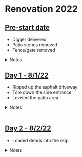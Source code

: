 # Renovation 2022

## [Pre-start date](./log/000.md)

- Digger delivered
- Patio stones removed
- Fence/gate removed

<details>
<summary>Notes</summary>
This was done while we were out in St Louis. Strange to come back and have a segment of the fence just removed, with all the patio stones simply gone. The fence/gate parts were pushed to the back okf the property to reuse later. Boden loved playing in the dirt though.
</details>

<img src="https://photos.app.goo.gl/kpVqjmuvZBUjQK6u9" alt="" loading="lazy"/>


## [Day 1 - 8/1/22](./log/001.md)

- Ripped up the asphalt driveway
- Tore down the side entrance
- Leveled the patio area

<details>
<summary>Notes</summary>
They ripped up the asphalt on the driveway, tore down the side entrance steps, and leveled the area that used to be the backyard patio. Big piles of debris; a mountain of broken earth & rocks are left to be scooped up.
</details>

<img src="https://lh3.googleusercontent.com/hhlcLdZZlTBIcKM2pd0B8RcH2e8oVGoAvEw434H7W_neMp3SGHIE-VJg5wNbIRtzYWRBcweaaSMmUO2L71Mnv3zyy9r6t08xRt5JGwvkl88q8I4Y1oo2QM5aa8aDsNkcbCh1cWWCEF_DH32zobvMx2giWAQMdjBQfkt00LVJXY3t2imf9rGFKauRiO90jcPoiB5NlZuQLw3LnES5XKX8er5mkyoGLfgIi-LuJML72XdJREQm5dAsDrlaPWzIJWhTv2Y2UZak4hYV_linU2p8e_GQOq98Bp7Hcc6chX45WRDPUJ3DHd8zk4qJXss7A4Zd6ge0hQPcwCjBRT16nZRlRQ3m0V0upueFxFnG4zHtBMkhDGZ4I5LPVaKaYzqrZNFhHwtqrsmyE_CVJkuYTUJ4vsnfgP8nHpf8JZGj6A9cL4XxZTks-98X9_-KVrTf2neKGVgPySeDsagYz6q3yxGoxRg8-G5aP6XcxVJA99by15OcZo0L9WQqVzRMVXMeT6CFLqqhFdFNtpz9Armz9RpXyb1Pu9r-fbsazwJJ848p6mggi24cRcxQlc4PGTi21VqDCSmf2H4_6QsONWYAaa22VGBTDygW5GwSTE9jvz4FGIqXgm0UKa7dWqTOg_9LV5V4eS4RSsE_vJijoZVl95zkM7tiSJn789Nwv0nlUUirXeQuQWifFx68Ne9qvFvrikIpsvFowtfZfnEE0kwLxtYdCAjPG09V1RFXz8lE4kX-Vxy7RCT7KiSxpnsP2CTeuOQ=w2160-h1216-no?authuser=0" alt="" loading="lazy"/>
<img src="https://lh3.googleusercontent.com/qRdidvSij9IGfnuQiqgJVmuLnh9Fs6Ltm0BNeSgwbk-xihdn0aphTOMK5W4tJxyOWkZ8-i-46tCAHC0A9o8tr8bhuFgpXvTyiPiZBjpuljV597e3rau9Jkgek55d-GvQCvX-G7SJXtCIDeJPADByrtDYqk6r4Uzcy2yfUsfyCTfJdQiQ6nV3YY5vqG5PGZijb-ddTWbhXaAvS3rWnxNrKTntEoVKfiPG5Qt1HVH1YMg9Xwn635pbCD-eLSA_MMMpeRT7dyUdfp1GfaVbIpEGaEy-0t63FLNv7G6QSdW6PlQV6bu9iteBuj2duxBoRRk20VkIAHij2Ob5VPk-seOh2ZQ-OiKeMGbwc1uDXBvEcF9L8OfvxgC1mq1f2HC2cG4Dpg-piGHxpK2vE6diG-NtiRvRDZb5q-q5sRBOoRI-ccYnNo8p2W4lfK_Htvkteax56Mcswq0sdsIC_SbtdW1NHsYJOWPvVzFmoh6RfiBSQByZgMHoG-wWkvuI0gfCK-NlnU3WomsgfprXAwqUFA27zPS5rRkZcD-n0ijdBg7GHFXp3EHO07ppMZvV8BOuJFkpUDI0s_gMbYuI1slPrMtmaDXzusudLmGwkzoWvBbkx1ORQUZJtRsAI-e5TniKZmaod-PWXE8yD7sc5sWFeXUTPmuVGjwddLYV6c21ht3slpnz6d1qlNMUBelpMARnvTs4cIoYtCg17MOKrq22hP_slZHJcMT8A1VgT7qz-DFq8msog7oMHUEgjZu75rJExG8=w2160-h1216-no?authuser=0" alt="" loading="lazy"/>

## [Day 2 - 8/2/22](./log/002.md)

- Loaded debris into the skip

<details>
<summary>Notes</summary>
Using the digger, they scoop the asphalt debris into a large dump that was delivered at 8am. There's a lot of dust and we're sneezing.
</details>

